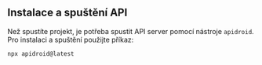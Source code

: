 ## Instalace a spuštění API

Než spustíte projekt, je potřeba spustit API server pomocí nástroje `apidroid`.  
Pro instalaci a spuštění použijte příkaz:

```bash
npx apidroid@latest
```
